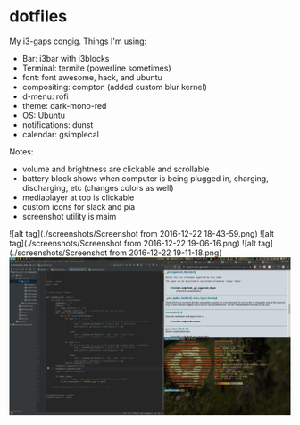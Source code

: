 # dotfiles
My i3-gaps congig. 
Things I'm using:

- Bar: i3bar with i3blocks
- Terminal: termite (powerline sometimes)
- font: font awesome, hack, and ubuntu
- compositing: compton (added custom blur kernel)
- d-menu: rofi
- theme: dark-mono-red
- OS: Ubuntu
- notifications: dunst
- calendar: gsimplecal

Notes:

- volume and brightness are clickable and scrollable
- battery block shows when computer is being plugged in, charging, discharging, etc (changes colors as well)
- mediaplayer at top is clickable
- custom icons for slack and pia
- screenshot utility is maim

![alt tag](./screenshots/Screenshot from 2016-12-22 18-43-59.png)
![alt tag](./screenshots/Screenshot from 2016-12-22 19-06-16.png)
![alt tag](./screenshots/Screenshot from 2016-12-22 19-11-18.png)
![alt tag](./screenshots/screenshot-2016-12-19_23-44-38.png)
